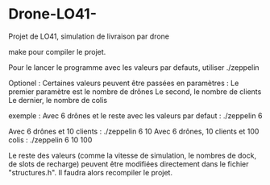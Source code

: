 # Drone-LO41-
Projet de LO41, simulation de livraison par drone

make pour compiler le projet.

Pour le lancer le programme avec les valeurs par defauts, utiliser ./zeppelin

Optionel :
Certaines valeurs peuvent être passées en paramètres :
  Le premier paramètre est le nombre de drônes
  Le second, le nombre de clients
  Le dernier, le nombre de colis
  
exemple :
Avec 6 drônes et le reste avec les valeurs par defaut : ./zeppelin 6

Avec 6 drônes et 10 clients : ./zeppelin 6 10
Avec 6 drônes, 10 clients et 100 colis : ./zeppelin 6 10 100

Le reste des valeurs (comme la vitesse de simulation, le nombres de dock, de slots de recharge) peuvent être modifiées directement dans le fichier "structures.h". Il faudra alors recompiler le projet.

